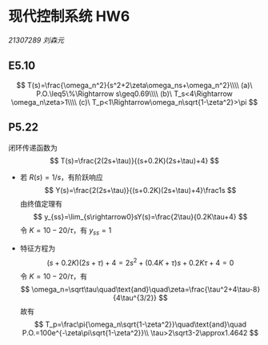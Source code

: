 # 现代控制系统 HW6

*21307289 刘森元*

## E5.10

$$
T(s)=\frac{\omega_n^2}{s^2+2\zeta\omega_ns+\omega_n^2}\\\\
(a)\ P.O.\leq5\%\Rightarrow s\geq0.69\\\\
(b)\ T_s<4\Rightarrow \omega_n\zeta>1\\\\
(c)\ T_p<1\Rightarrow\omega_n\sqrt{1-\zeta^2}>\pi
$$

## P5.22

闭环传递函数为
$$
T(s)=\frac{2(2s+\tau)}{(s+0.2K)(2s+\tau)+4}
$$

- 若 $R(s)=1/s$，有阶跃响应
  $$
  Y(s)=\frac{2(2s+\tau)}{(s+0.2K)(2s+\tau)+4}\frac1s
  $$
  由终值定理有
  $$
  y_{ss}=\lim_{s\rightarrow0}sY(s)=\frac{2\tau}{0.2K\tau+4}
  $$
  令 $K=10-20/\tau$，有 $y_{ss}=1$

- 特征方程为
  $$
  (s+0.2K)(2s+\tau)+4=2s^2+(0.4K+\tau)s+0.2K\tau+4=0
  $$
  令 $K=10-20/\tau$，有
  $$
  \omega_n=\sqrt\tau\quad\text{and}\quad\zeta=\frac{\tau^2+4\tau-8}{4\tau^{3/2}}
  $$
  故有
  $$
  T_p=\frac\pi{\omega_n\sqrt{1-\zeta^2}}\quad\text{and}\quad P.O.=100e^{-\zeta\pi\sqrt{1-\zeta^2}}\\
  \tau>2\sqrt3-2\approx1.4642
  $$
  

